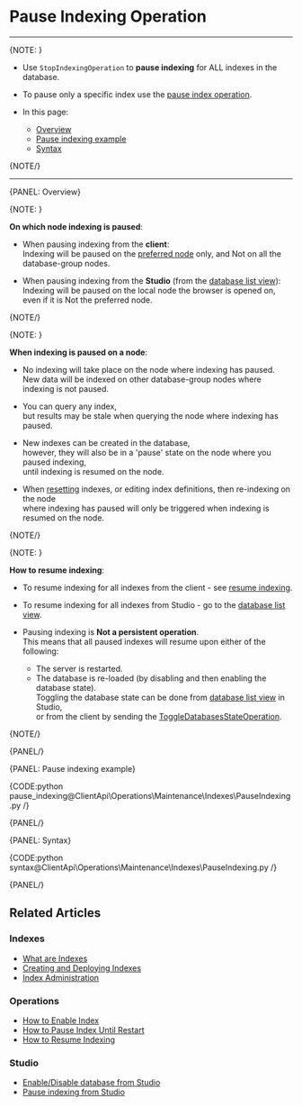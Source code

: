 # Pause Indexing Operation
---

{NOTE: }

* Use `StopIndexingOperation` to **pause indexing** for ALL indexes in the database.  

* To pause only a specific index use the [pause index operation](../../../../client-api/operations/maintenance/indexes/stop-index).  
 
* In this page:
  * [Overview](../../../../client-api/operations/maintenance/indexes/stop-indexing#overview)
  * [Pause indexing example](../../../../client-api/operations/maintenance/indexes/stop-indexing#pause-indexing-example)
  * [Syntax](../../../../client-api/operations/maintenance/indexes/stop-indexing#syntax)

{NOTE/}

---

{PANEL: Overview}

{NOTE: }

**On which node indexing is paused**:

* When pausing indexing from the **client**:  
  Indexing will be paused on the [preferred node](../../../../client-api/configuration/load-balance/overview#the-preferred-node) only, and Not on all the database-group nodes.  

* When pausing indexing from the **Studio** (from the [database list view](../../../../studio/database/databases-list-view#more-actions)):  
  Indexing will be paused on the local node the browser is opened on, even if it is Not the preferred node.

{NOTE/}

{NOTE: }

 **When indexing is paused on a node**:
 
* No indexing will take place on the node where indexing has paused.  
  New data will be indexed on other database-group nodes where indexing is not paused.

* You can query any index,  
  but results may be stale when querying the node where indexing has paused.
 
* New indexes can be created in the database,  
  however, they will also be in a 'pause' state on the node where you paused indexing,  
  until indexing is resumed on the node.  

* When [resetting](../../../../client-api/operations/maintenance/indexes/reset-index) indexes, or editing index definitions, then re-indexing on the node  
  where indexing has paused will only be triggered when indexing is resumed on the node.

{NOTE/}

{NOTE: }

**How to resume indexing**:

* To resume indexing for all indexes from the client - see [resume indexing](../../../../client-api/operations/maintenance/indexes/start-indexing).  

* To resume indexing for all indexes from Studio - go to the [database list view](../../../../studio/database/databases-list-view#more-actions).  

* Pausing indexing is **Not a persistent operation**.  
  This means that all paused indexes will resume upon either of the following:
    * The server is restarted.
    * The database is re-loaded (by disabling and then enabling the database state).  
      Toggling the database state can be done from [database list view](../../../../studio/database/databases-list-view#database-actions) in Studio,  
      or from the client by sending the [ToggleDatabasesStateOperation](../../../../client-api/operations/server-wide/toggle-databases-state).

{NOTE/}

{PANEL/}

{PANEL: Pause indexing example}

{CODE:python pause_indexing@ClientApi\Operations\Maintenance\Indexes\PauseIndexing.py /}

{PANEL/}

{PANEL: Syntax}

{CODE:python syntax@ClientApi\Operations\Maintenance\Indexes\PauseIndexing.py /}

{PANEL/}

## Related Articles

### Indexes

- [What are Indexes](../../../../indexes/what-are-indexes)
- [Creating and Deploying Indexes](../../../../indexes/creating-and-deploying)
- [Index Administration](../../../../indexes/index-administration)

### Operations

- [How to Enable Index](../../../../client-api/operations/maintenance/indexes/enable-index)
- [How to Pause Index Until Restart](../../../../client-api/operations/maintenance/indexes/stop-index)
- [How to Resume Indexing](../../../../client-api/operations/maintenance/indexes/start-indexing)

### Studio

- [Enable/Disable database from Studio](../../../../studio/database/databases-list-view#database-actions)
- [Pause indexing from Studio](../../../../studio/database/databases-list-view#more-actions)
